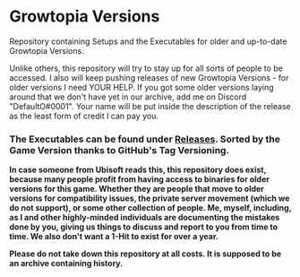 # Growtopia Versions
Repository containing Setups and the Executables for older and up-to-date Growtopia Versions.

Unlike others, this repository will try to stay up for all sorts of people to be accessed. I also will keep pushing releases of new Growtopia Versions - for older versions I need YOUR HELP. If you got some older versions laying around that we don't have yet in our archive, add me on Discord "DefaultO#0001". Your name will be put inside the description of the release as the least form of credit I can pay you.

### The Executables can be found under [Releases](https://github.com/DefaultO/Growtopia-Versions/releases). Sorted by the Game Version thanks to GitHub's Tag Versioning.

**In case someone from Ubisoft reads this, this repository does exist, because many people profit from having access to binaries for older versions for this game. Whether they are people that move to older versions for compatibility issues, the private server movement (which we do not support), or some other collection of people. Me, myself, including, as I and other highly-minded individuals are documenting the mistakes done by you, giving us things to discuss and report to you from time to time. We also don't want a 1-Hit to exist for over a year.**

**Please do not take down this repository at all costs. It is supposed to be an archive containing history.**
